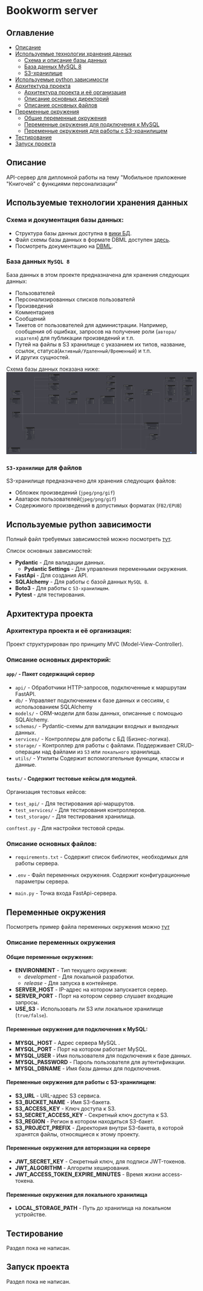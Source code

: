 # Bookworm server
## Оглавление
- [Описание](#описание)
- [Используемые технологии хранения данных](#используемые-технологии-хранения-данных)
  - [Схема и описание базы данных](#схема-и-документация-базы-данных)
  - [База данных MySQL 8](#база-данных-mysql-8)
  - [S3-хранилище](#s3-хранилище-для-файлов)
- [Используемые python зависимости](#используемые-python-зависимости)
- [Архитектура проекта](#архитектура-проекта)
  - [Архитектура проекта и её организация](#архитектура-проекта-и-её-организация)
  - [Описание основных директорий](#описание-основных-директорий)
  - [Описание основных файлов](#описание-основных-файлов)
- [Переменные окружения](#переменные-окружения)
  - [Общие переменные окружения](#общие-переменные-окружения)
  - [Переменные окружения для подключения к MySQL](#переменные-окружения-для-подключения-к-mysql)
  - [Переменные окружения для работы с S3-хранилищем](#переменные-окружения-для-работы-с-s3-хранилищем)
- [Тестирование](#тестирование)
- [Запуск проекта](#запуск-проекта)

## Описание
API-сервер для дипломной работы на тему "Мобильное приложение "Книгочей" с функциями персонализации"

## Используемые технологии хранения данных
### Схема и документация базы данных:
- Структура базы данных доступна в [вики БД](https://dbdocs.io/stretchable.ru/BookWormServerDB?view=table_structure).
- Файл схемы базы данных в формате DBML доступен [здесь](./assets/db/schema_v1.dbml).
- Посмотреть документацию на [DBML](https://docs.dbdiagram.io/).

### База данных `MySQL 8`
База данных в этом проекте предназначена для хранения следующих данных:
- Пользователей
- Персонализированных списков пользователй
- Произведений
- Комментариев
- Сообщений
- Тикетов от пользователей для администрации. 
Например, сообщения об ошибках, запросов на получение роли (`автора/издателя`) для публикации произведений и т.п.
- Путей на файлы в S3 хранилище с указанием их типов, название, ссылок, статуса(`Активный/Удаленный/Временный`) и т.п.
- И других сущностей.

Схема базы данных показана ниже:
![Схема базы данных](./assets/db/BookwormServerDB_v1.png)

### `S3-хранилище` для файлов
S3-хранилище предназначено для хранения следующих файлов:
- Обложек произведений (`jpeg/png/gif`)
- Аватарок пользователей(`jpeg/png/gif`)
- Содержимого произведений в допустимых форматах (`FB2/EPUB`)

## Используемые python зависимости
Полный файл требуемых зависимостей можно посмотреть [тут](./requirements.txt).

Список основных зависимостей:
- **Pydantic** - Для валидации данных.
  - **Pydantic Settings** - Для управления переменными окружения.
- **FastApi** - Для создания API.
- **SQLAlchemy** - Для работы с базой данных `MySQL 8`.
- **Boto3** - Для работы с `S3-хранилищем`.
- **Pytest** - для тестирования.

## Архитектура проекта
### Архитектура проекта и её организация:
Проект структурирован про принципу MVC (Model-View-Controller).

### Описание основных директорий:
#### `app/` - Пакет содержащий сервер
- `api/` - Обработчики HTTP-запросов, подключенные к маршрутам FastAPI.
- `db/` - Управляет подключением к базе данных и сессиям, с использованием SQLAlchemy
- `models/` - ORM-модели для базы данных, описанные с помощью SQLAlchemy.
- `schemas/` - Pydantic-схемы для валидации входных и выходных данных.
- `services/` - Контроллеры для работы с БД (Бизнес-логика).
- `storage/` - Контроллер для работы с файлами. 
  Поддерживает CRUD-операции над файлами из `S3` или `локального` хранилища.
- `utils/` - Утилиты
    Содержит вспомогательные функции, классы и данные.
#### `tests/` - Содержит тестовые кейсы для модулей. 
Организация тестовых кейсов:
- `test_api/` - Для тестирования api-маршрутов.
- `test_services/` - Для тестирования контроллеров.
- `test_storage/` - Для тестирования хранилища.

`conftest.py` - Для настройки тестовой среды. 

### Описание основных файлов:
- `requirements.txt` - Содержит список библиотек, необходимых для работы сервера.
- `.env` - Файл переменных окружения. Содержит конфигурационные параметры сервера.

- `main.py` - Точка входа FastApi-сервера.



## Переменные окружения
Посмотреть пример файла переменных окружения можно [тут](./.env.example)

### Описание переменных окружения
#### Общие переменные окружения:
 - **ENVIRONMENT** - Тип текущего окружения:
   - *development* - Для локальной разработки.
   - *release* - Для запуска в контейнере.
 - **SERVER_HOST** - IP-адрес на котором запускается сервер.
 - **SERVER_PORT** - Порт на котором сервер слушает входящие запросы.
 - **USE_S3** - Использовать ли S3 или локальное хранилище (`true/false`).


#### Переменные окружения для подключения к MySQL:
 - **MYSQL_HOST** - Адрес сервера MySQL .
 - **MYSQL_PORT** - Порт на котором работает MySQL.
 - **MYSQL_USER** - Имя пользователя для подключения к базе данных.
 - **MYSQL_PASSWORD** - Пароль пользователя для аутентификации.
 - **MYSQL_DBNAME** - Имя базы данных для подключения.

#### Переменные окружения для работы с S3-хранилищем:
 - **S3_URL** - URL-адрес S3 сервиса.
 - **S3_BUCKET_NAME** - Имя S3-бакета.
 - **S3_ACCESS_KEY** - Ключ доступа к S3.
 - **S3_SECRET_ACCESS_KEY** - Секретный ключ доступа к S3.
 - **S3_REGION** - Регион в котором находиться S3-бакет.
 - **S3_PROJECT_PREFIX** - Директория внутри S3-бакета, в которой хранятся файлы, относящиеся к этому проекту.

#### Переменные окружения для авторизации на сервере
- **JWT_SECRET_KEY** - Секретный ключ, для подписи JWT-токенов.
- **JWT_ALGORITHM** - Алгоритм хеширования.
- **JWT_ACCESS_TOKEN_EXPIRE_MINUTES** - Время жизни access-токена.

#### Переменные окружения для локального хранилища
- **LOCAL_STORAGE_PATH** - Путь до хранилища на локальном устройстве.

## Тестирование
Раздел пока не написан.

## Запуск проекта
Раздел пока не написан.